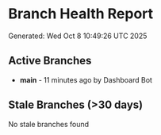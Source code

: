 # Branch Health Report
Generated: Wed Oct  8 10:49:26 UTC 2025

## Active Branches
- **main** - 11 minutes ago by Dashboard Bot

## Stale Branches (>30 days)
No stale branches found
